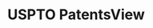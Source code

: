 ---
layout: default
bigquery: https://console.cloud.google.com/bigquery?p=patents-public-data&d=patentsview&page=dataset
citation: Attribution should be given to PatentsView for use, distribution, or derivative
  works.
code: https://github.com/CSSIP-AIR/PatentsView-Code-Snippets/
contributors: USPTO
cost: None
description: 'PatentsView includes US patent data including raw data (summaries, applications,
  pregrant applications), disambugations of inventors and assignees, and inventor
  gender estimates.  Also foreign priority data, # of figures and sheets, and government
  interest statements.'
documentation: https://patentsview.org/query/builder-faqs
last_edit: 04/11/2022, 17:04:58
location: https://patentsview.org/
maintained_by: USPTO
record_creation_timestamp: 12/2/2020 17:20:46
schema_fields:
- term_disclaimer
- classification_data_source
- exemplary
- section_id
- rawassignee_id
- name_last
- category
- id
- role
- name
- num_sheets
- disamb_inventor_id_20200331
- disclaimer_date
- f102_date
- classification_level
- ipc_version_indicator
- lapse_of_patent
- subgroup
- disamb_assignee_id_20200331
- title
- group_id
- subclass
- doc_type
- county
- level_one
- date
- rawlocation_id
- disamb_inventor_id_20170808
- lawyer_id
- country
- _102_date
- applicant_type
- sector_title
- relkind
- disamb_inventor_id_20181127
- ipc_class
- series_code
- disamb_inventor_id_20191231
- filename
- disamb_assignee_id_20191008
- county_fips
- disamb_assignee_id_20200630
- organization
- state
- variety
- attribution_status
- rawinventor_id
- latin_name
- level_three
- disamb_inventor_id_20200630
- latlong
- application_id
- status
- withdrawn
- uuid
- patent_id
- subgroup_id
- classification_status
- subsection_id
- latitude
- abstract
- male_flag
- section
- assignee_id
- disamb_inventor_id_20171226
- disamb_assignee_id_20191231
- num
- type
- contract_award_number
- main_group
- subcategory_id
- disamb_assignee_id_20190312
- f371_date
- mainclass_id
- disamb_inventor_id_20191008
- disamb_assignee_id_20200929
- classification_value
- category_id
- num_figures
- disamb_inventor_id_20201229
- disamb_inventor_id_20200929
- deceased
- action_date
- gi_statement
- level_two
- length
- organization_id
- disamb_inventor_id_20190312
- disamb_inventor_id_20180528
- kind
- name_first
- disamb_inventor_id_20170307
- disamb_inventor_id_20190820
- doctype
- rel_id
- disamb_inventor_id_20171003
- sequence
- city
- citation_id
- country_transformed
- fname
- location_id
- state_fips
- disamb_assignee_id_20190820
- disamb_assignee_id_20181127
- rule_47
- designation
- term_extension
- lname
- number
- text
- inventor_id
- field_title
- male
- symbol_position
- reldocno
- publication_number
- group
- term_grant
- num_claims
- longitude
- field_id
- _371_date
- dependent
- subclass_id
shortname: patentsview
tags:
- disambiguation
- United States
- gender
terms_of_use: Creative Commons Attribution 4.0 International License.
timeframe: 1963-1999
title: USPTO PatentsView
uuid: cf1780b1-e265-4e49-8d1d-83b9cfe0fd9a
---